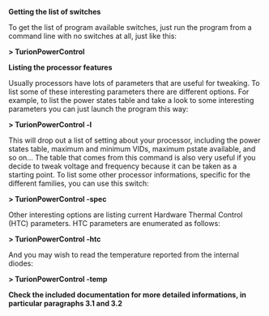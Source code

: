 **Getting the list of switches**

To get the list of program available switches, just run the program from a command line with no switches at all, just like this:

**> TurionPowerControl**

**Listing the processor features**

Usually processors have lots of parameters that are useful for tweaking.
To list some of these interesting parameters there are different options. For example, to list the power states table and take a look to some interesting parameters you can just launch the program this way:

**> TurionPowerControl ­-l**

This will drop out a list of setting about your processor, including the power states table, maximum and minimum VIDs, maximum pstate available, and so on... The table that comes from this command is also very useful if you decide to tweak voltage and frequency because it can be taken as a starting point.
To list some other processor informations, specific for the different families, you can use this switch:

**> TurionPowerControl ­-spec**

Other interesting options are listing current Hardware Thermal Control (HTC) parameters. HTC parameters are enumerated as follows:

**> TurionPowerControl -­htc**

And you may wish to read the temperature reported from the internal diodes:

**> TurionPowerControl -­temp**

**Check the included documentation for more detailed informations, in particular paragraphs 3.1 and 3.2**